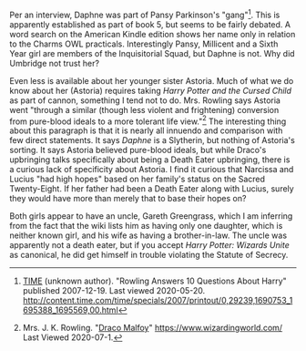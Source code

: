 
Per an interview, Daphne was part of Pansy Parkinson's "gang"[^200520-1]. This
is apparently established as part of book 5, but seems to be fairly debated. A
word search on the American Kindle edition shows her name only in relation to
the Charms OWL practicals. Interestingly Pansy, Millicent and a Sixth Year girl
are members of the Inquisitorial Squad, but Daphne is not. Why did Umbridge not
trust her?

Even less is available about her younger sister Astoria. Much of what we do know
about her (Astoria) requires taking _Harry Potter and the Cursed Child_ as part
of cannon, something I tend not to do. Mrs. Rowling says Astoria went "through
a similar (though less violent and frightening) conversion from pure-blood
ideals to a more tolerant life view."[^200701-1] The interesting thing about
this paragraph is that it is nearly all innuendo and comparison with few direct
statements. It says _Daphne_ is a Slytherin, but nothing of Astoria's sorting.
It says Astoria believed pure-blood ideals, but while Draco's upbringing talks
specifically about being a Death Eater upbringing, there is a curious lack of
specificity about Astoria. I find it curious that Narcissa and Lucius "had high
hopes" based on her family's status on the Sacred Twenty-Eight. If her father
had been a Death Eater along with Lucius, surely they would have more than
merely that to base their hopes on?

Both girls appear to have an uncle, Gareth Greengrass, which I am inferring from
the fact that the wiki lists him as having only one daughter, which is neither
known girl, and his wife as having a brother-in-law. The uncle was apparently
not a death eater, but if you accept _Harry Potter: Wizards Unite_ as
canonical, he did get himself in trouble violating the Statute of Secrecy.

[^200520-1]: [TIME](http://time.com) (unknown author). "Rowling Answers 10 Questions About Harry" published 2007-12-19. Last viewed 2020-05-20. http://content.time.com/time/specials/2007/printout/0,29239,1690753_1695388_1695569,00.html

[^200701-1]:
    Mrs. J. K. Rowling.
    "[Draco Malfoy](https://www.wizardingworld.com/writing-by-jk-rowling/draco-malfoy)"
    https://www.wizardingworld.com/ Last Viewed 2020-07-1.
